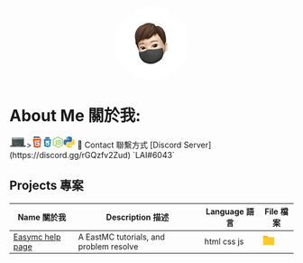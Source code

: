 <p align="center">    
    <img style="border-radius: 100px" width="128" height="128" src="LAI.png">
</p>
<h1>About Me 關於我:</h1>
<td><img height="20" src="png/coding.png">><img height="20" src="png/html.png"><img height="20" src="png/css.png"><img height="20" src="png/js.png"><img height="20" src="png/python.png"></td>
🎈 Contact 聯繫方式 [Discord Server](https://discord.gg/rGQzfv2Zud) `LAI#6043`

<p>
<h2>Projects 專案</h2>
</p>

<table>
	<thead>
		<tr>
		<th>Name 關於我</th>
		<th>Description 描述</th>
		<th>Language 語言</th>
		<th>File 檔案</th>
		</tr>
	</thead>
	<tbody>
		<tr>
			<td><a href="https://github.com/fosscord/fosscord">Easymc help page</a></td>
			<td>A EastMC tutorials, and problem resolve</td>
			<td>html css js</td>
			<td><img height="16" src="png/file.png"></td>
		</tr>
	</tbody>
</table>
